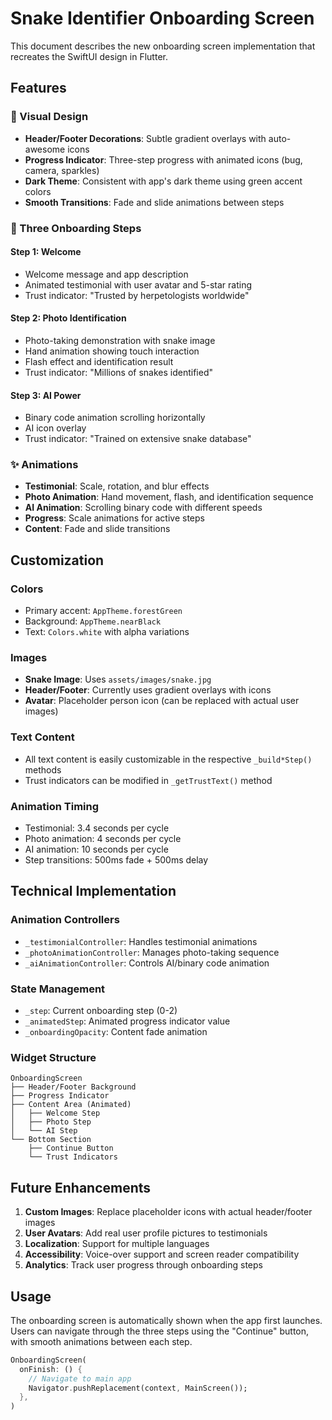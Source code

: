 # Snake Identifier Onboarding Screen

This document describes the new onboarding screen implementation that recreates the SwiftUI design in Flutter.

## Features

### 🎨 Visual Design
- **Header/Footer Decorations**: Subtle gradient overlays with auto-awesome icons
- **Progress Indicator**: Three-step progress with animated icons (bug, camera, sparkles)
- **Dark Theme**: Consistent with app's dark theme using green accent colors
- **Smooth Transitions**: Fade and slide animations between steps

### 📱 Three Onboarding Steps

#### Step 1: Welcome
- Welcome message and app description
- Animated testimonial with user avatar and 5-star rating
- Trust indicator: "Trusted by herpetologists worldwide"

#### Step 2: Photo Identification
- Photo-taking demonstration with snake image
- Hand animation showing touch interaction
- Flash effect and identification result
- Trust indicator: "Millions of snakes identified"

#### Step 3: AI Power
- Binary code animation scrolling horizontally
- AI icon overlay
- Trust indicator: "Trained on extensive snake database"

### ✨ Animations
- **Testimonial**: Scale, rotation, and blur effects
- **Photo Animation**: Hand movement, flash, and identification sequence
- **AI Animation**: Scrolling binary code with different speeds
- **Progress**: Scale animations for active steps
- **Content**: Fade and slide transitions

## Customization

### Colors
- Primary accent: `AppTheme.forestGreen`
- Background: `AppTheme.nearBlack`
- Text: `Colors.white` with alpha variations

### Images
- **Snake Image**: Uses `assets/images/snake.jpg`
- **Header/Footer**: Currently uses gradient overlays with icons
- **Avatar**: Placeholder person icon (can be replaced with actual user images)

### Text Content
- All text content is easily customizable in the respective `_build*Step()` methods
- Trust indicators can be modified in `_getTrustText()` method

### Animation Timing
- Testimonial: 3.4 seconds per cycle
- Photo animation: 4 seconds per cycle
- AI animation: 10 seconds per cycle
- Step transitions: 500ms fade + 500ms delay

## Technical Implementation

### Animation Controllers
- `_testimonialController`: Handles testimonial animations
- `_photoAnimationController`: Manages photo-taking sequence
- `_aiAnimationController`: Controls AI/binary code animation

### State Management
- `_step`: Current onboarding step (0-2)
- `_animatedStep`: Animated progress indicator value
- `_onboardingOpacity`: Content fade animation

### Widget Structure
```
OnboardingScreen
├── Header/Footer Background
├── Progress Indicator
├── Content Area (Animated)
│   ├── Welcome Step
│   ├── Photo Step
│   └── AI Step
└── Bottom Section
    ├── Continue Button
    └── Trust Indicators
```

## Future Enhancements

1. **Custom Images**: Replace placeholder icons with actual header/footer images
2. **User Avatars**: Add real user profile pictures to testimonials
3. **Localization**: Support for multiple languages
4. **Accessibility**: Voice-over support and screen reader compatibility
5. **Analytics**: Track user progress through onboarding steps

## Usage

The onboarding screen is automatically shown when the app first launches. Users can navigate through the three steps using the "Continue" button, with smooth animations between each step.

```dart
OnboardingScreen(
  onFinish: () {
    // Navigate to main app
    Navigator.pushReplacement(context, MainScreen());
  },
)
```
